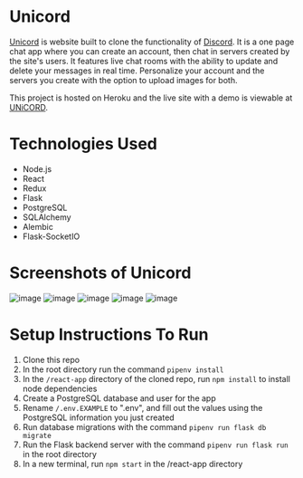 # Unicord

[Unicord](https://unicord.herokuapp.com/ "Live site hosted on Heroku") is website built to clone the functionality of [Discord](https://discord.com/ "Discord"). It is a one page chat app where you can create an account, then chat in servers created by the site's users. It features live chat rooms with the ability to update and delete your messages in real time. Personalize your account and the servers you create with the option to upload images for both.

This project is hosted on Heroku and the live site with a demo is viewable at [UNiCORD](https://unicord.herokuapp.com/ "Live site hosted on Heroku").

# Technologies Used
- Node.js
- React
- Redux
- Flask
- PostgreSQL
- SQLAlchemy
- Alembic
- Flask-SocketIO


# Screenshots of Unicord
![image](https://user-images.githubusercontent.com/22042885/156049091-21f19242-db69-43a6-9719-45f4679382c8.png)
![image](https://user-images.githubusercontent.com/22042885/156048787-16189b98-e61b-49a6-9b97-5915d0edae4a.png)
![image](https://user-images.githubusercontent.com/22042885/156049266-c2682d4a-8a1a-466e-a56f-c96ff9df5ddc.png)
![image](https://user-images.githubusercontent.com/22042885/156048827-90436a55-3c88-44da-8828-0f1cb4c30a2b.png)
![image](https://user-images.githubusercontent.com/22042885/156048561-90f1869c-d4be-4911-b22c-fd246b033154.png)

# Setup Instructions To Run
1. Clone this repo
2. In the root directory run the command `pipenv install`
3. In the `/react-app` directory of the cloned repo, run `npm install` to install node dependencies
4. Create a PostgreSQL database and user for the app
5. Rename `/.env.EXAMPLE` to ".env", and fill out the values using the PostgreSQL information you just created
7. Run database migrations with the command `pipenv run flask db migrate`
8. Run the Flask backend server with the command `pipenv run flask run` in the root directory
9. In a new terminal, run `npm start` in the /react-app directory
